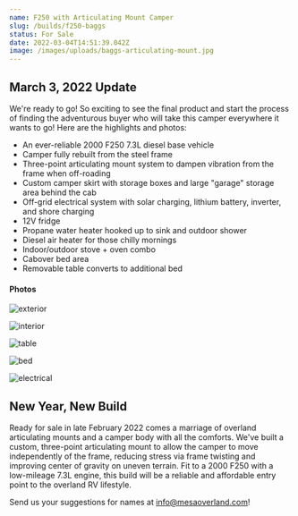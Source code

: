 ```yaml
---
name: F250 with Articulating Mount Camper
slug: /builds/f250-baggs
status: For Sale
date: 2022-03-04T14:51:39.042Z
image: /images/uploads/baggs-articulating-mount.jpg
---
```

## March 3, 2022 Update

We're ready to go! So exciting to see the final product and start the process of finding the adventurous buyer who will take this camper everywhere it wants to go! Here are the highlights and photos:

* An ever-reliable 2000 F250 7.3L diesel base vehicle
* Camper fully rebuilt from the steel frame
* Three-point articulating mount system to dampen vibration from the frame when off-roading
* Custom camper skirt with storage boxes and large "garage" storage area behind the cab
* Off-grid electrical system with solar charging, lithium battery, inverter, and shore charging
* 12V fridge
* Propane water heater hooked up to sink and outdoor shower
* Diesel air heater for those chilly mornings
* Indoor/outdoor stove + oven combo
* Cabover bed area
* Removable table converts to additional bed

#### Photos

![exterior](/images/uploads/1-baggs-exterior.jpg "exterior")

![interior](/images/uploads/2-baggs-interior.jpg "interior")

![table](/images/uploads/5-baggs-table.jpg "table")

![bed](/images/uploads/7-baggs-upper-bed.jpg "bed")

![electrical](/images/uploads/9-baggs-electrical.jpg "electrical")

## New Year, New Build

Ready for sale in late February 2022 comes a marriage of overland articulating mounts and a camper body with all the comforts. We've built a custom, three-point articulating mount to allow the camper to move independently of the frame, reducing stress via frame twisting and improving center of gravity on uneven terrain. Fit to a 2000 F250 with a low-mileage 7.3L engine, this build will be a reliable and affordable entry point to the overland RV lifestyle.

Send us your suggestions for names at info@mesaoverland.com!